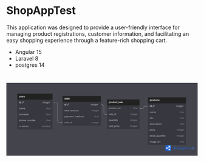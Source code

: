# ShopAppTest
This application was designed to provide a user-friendly interface for managing product registrations, customer information, and facilitating an easy shopping experience through a feature-rich shopping cart.
* Angular 15
* Laravel 8
* postgres 14
#
![Diagram](https://github.com/MrNyG25/shopAppTest/blob/master/frontend/src/assets/diagram.png)  
